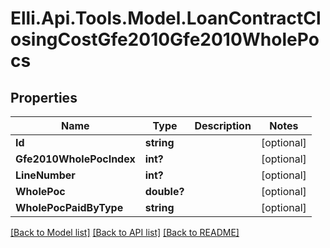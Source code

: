 # Elli.Api.Tools.Model.LoanContractClosingCostGfe2010Gfe2010WholePocs
## Properties

Name | Type | Description | Notes
------------ | ------------- | ------------- | -------------
**Id** | **string** |  | [optional] 
**Gfe2010WholePocIndex** | **int?** |  | [optional] 
**LineNumber** | **int?** |  | [optional] 
**WholePoc** | **double?** |  | [optional] 
**WholePocPaidByType** | **string** |  | [optional] 

[[Back to Model list]](../README.md#documentation-for-models) [[Back to API list]](../README.md#documentation-for-api-endpoints) [[Back to README]](../README.md)

